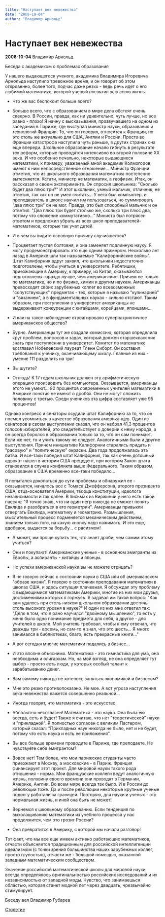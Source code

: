 ```yaml
---
title: "Наступает век невежества"
date: "2008-10-04"
author: "Владимир Арнольд"
---
```


# Наступает век невежества

**2008-10-04** Владимир Арнольд

Беседа с академиком о проблемах образования

У нашего выдающегося ученого, академика Владимира Игоревича Арнольда наступило тревожное время, и он говорит об этом откровенно, более того, подчас даже резко - ведь речь идет о его любимой математике, которой ученый посвятил всю свою жизнь.

- Что же вас беспокоит больше всего?

- Больше всего, что с образованием в мире дела обстоят очень скверно. В России, правда, как ни удивительно, чуть лучше, но все равно - плохо! Я начну с высказывания, прозвучавшего на одном из заседаний в Париже, где выступал министр науки, образования и технологий Франции. То, что он говорил, относится к Франции, но это столь же актуально для США, Англии и России. Просто во Франции катастрофа наступила чуть раньше, в других странах она еще впереди. Школьное образование начало гибнуть в результате тех реформ, которые проводятся интенсивно во второй половине ХХ века. И что особенно печально, некоторые выдающиеся математики, к примеру, уважаемый мной академик Колмогоров, имеют к ним непосредственное отношение... Министр Франции отметил, что из школьного образования математика постепенно вытесняется. Кстати, министр не математик, а геофизик. Итак, он рассказал о своем эксперименте. Он спросил школьника: "Сколько будет два плюс три?" И этот школьник, умный мальчик, отличник, не ответил, так как он не умел считать... У него был компьютер, и преподаватель в школе научил им пользоваться, но суммировать "два плюс три" он не мог. Правда, это был способный мальчик и он ответил: "Два плюс три будет столько же, сколько три плюс два, потому что сложение коммутативно..." Министр был потрясен ответом и предложил убрать из всех школ преподавателей-математиков, которые так учат детей.

- И в чем вы видите основную причину случившегося?

- Процветает пустая болтовня, и она заменяет подлинную науку. Я могу продемонстрировать это еще одним примером. Несколько лет назад в Америке шли так называемые "Калифорнийские войны". Штат Калифорния вдруг заявил, что школьники недостаточно подготовлены, чтобы учиться в университете. Ребятишки, приезжающие в Америку, к примеру, из Китая, оказываются подготовлены гораздо лучше, чем американские. Причем не только по математике, но и по физике, химии и другим наукам. Американцы превосходят своих зарубежных коллег во всевозможных "сопутствующих" предметах - тех, которые я называю "кулинарией" и "вязанием", а в фундаментальных науках - сильно отстают. Таким образом, при поступлении в университет американцы не выдерживают конкуренции с китайцами, корейцами, японцами...

- И как на такое наблюдение отреагировало суперпатриотичное американское общество?

- Бурно. Американцы тут же создали комиссию, которая определила круг проблем, вопросов и задач, который должен старшеклассник знать при поступлении в университет. Комитет по математике возглавил Нобелевский лауреат Гленн Сиборг. Он составил требования к ученику, оканчивающему школу. Главное из них - умение 111 разделить на три!

- Вы шутите?

- Отнюдь! К 17 годам школьник должен эту арифметическую операцию производить без компьютера. Оказывается, американцы этого не умеют... 80 процентов современных учителей математики в Америке понятия не имеют о дробях. Они не могут сложить половину с третью. Среди учеников эта цифра составляет уже 95 процентов!

Однако конгресс и сенаторы осудили штат Калифорнию за то, что он посмел усомниться в качестве образования американцев. Один из сенаторов в своем выступлении сказал, что он набрал 41,3 процентов голосов избирателей, это свидетельствует о доверии к нему народа, а он всегда боролся в образовании только за то, что он сам понимает. Если же нет, то и учить такому не следует. Аналогичными были и другие выступления. Причем инициативе Калифорнии старались придать и "расовую" и "политическую" окраски. Два года продолжалась эта битва. И все-таки победил штат Калифорния, так как очень дотошный адвокат нашел в истории США прецедент, при котором Закон штата становился в случае конфликта выше Федерального. Таким образом, образование в США временно все-таки победило...

Я попытался докопаться до сути проблемы и обнаружил ее - оказывается, началось все с Томаса Джефферсона, второго президента США, отца-основателя Америки, творца конституции, идеолога независимости и так далее. В письмах из Виржинии у него есть такой пассаж: "Я точно знаю, что ни один негр никогда не сможет понять Евклида и разобраться в его геометрии". Американцы привыкли отвергать Евклида, математику и геометрию. Размышления, мыслительный процесс подменяется механическим действием, знанием только того, на какую кнопку надо нажимать. И это еще, вдобавок, выдается за борьбу... с расизмом!

- А может, им проще купить тех, что знает дроби, чем самим этому учиться?

- Они и покупают! Американские ученые - в основном эмигранты из Европы, а аспиранты - китайцы и японцы.

- Но успехи американской науки вы не можете отрицать?

- Я не говорю сейчас о состоянии науки в США или об американском "образе жизни". Я говорю о состоянии преподавания математики в школах США, и здесь ситуация плачевная. Я обсуждал эту проблему с выдающимися математиками Америки, многие из них мои друзья, достижениями которых я горжусь. Я задавал им такой вопрос: "Как вам удалось при столь низком школьном образовании достичь столь высокого уровня в науке?" И один из них мне ответил так: "Дело в том, что я рано научился "двойному мышлению", то есть у меня было одно понимание предмета для себя, а другое - для учителей в школе. Мой учитель требовал, чтобы я ему отвечал, что дважды три - восемь, но сам-то я знал, что это шесть... Я много занимался в библиотеках, благо, есть прекрасные книги..." 

- А вот сегодня многие математики подались в бизнес...

- И это вполне объяснимо. Математика - это гимнастика для ума, она необходима и олигархам. Но, на мой взгляд, не она определяет тут выбор - просто есть люди, у которых особый талант к зарабатыванию денег.

- Вам самому никогда не хотелось заняться экономикой и бизнесом?

- Мне это резко противопоказано. Не мое. А вот угроза наступления века невежества кажется совершенно реальной...

- Иногда говорят, что математика - это искусство.

- Абсолютно несогласен! Математика - это наука. Она была ею всегда, есть и будет! Также я считаю, что нет "теоретической" науки и "прикладной". Я полностью согласен с великим Пастером, который сказал: "Прикладных наук никогда не было, нет и не будет, потому что есть наука и есть ее приложения".

- Вы все больше времени проводите в Париже, где преподаете. Не чувствуете себя эмигрантом?

- Вовсе нет! Тем более, что мои парижские студенты часто приезжают в Москву, а московские - в Париж. Франция финансирует этот проект. Для мировой науки такого рода отношения - норма. Мои французские коллеги ведут аналогичную жизнь, половину своего времени они проводят в Германии, Америке, Англии. Во всем мире всегда так было. И в России до революции тоже. Да и после революции некоторые крупные ученые подолгу работали за границей. Повторяю, для науки и ученых - это нормальная жизнь, и иной она быть не может!

- Вернемся к школьному образованию. Если тенденция по выхолащиванию математики из учебного процесса у нас продолжится, чем это грозит России?

- Она превратится в Америку, с которой мы начали разговор!

Тот факт, что мы все еще имеем активно работающих математиков, отчасти объясняется традиционным для российской интеллигенции идеализмом (с точки зрения большинства наших зарубежных коллег, просто глупостью), отчасти же - большой помощью, оказанной западным математическим сообществом.

Значение российской математической школы для мировой науки всегда определялось оригинальностью российских исследований и их независимостью от западной моды. Чувство, что занимаешься областью, которая станет модной лет через двадцать, чрезвычайно стимулирует.

Беседу вел Владимир Губарев

[Столетие](http://www.stoletie.ru/rossiya_i_mir/fip/vladimir_arnold_nastupaet_vek_nevezhestva.htm)